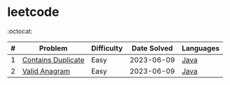 # leetcode

:octocat:

| #   | Problem                                                                 | Difficulty | Date Solved | Languages                                                                                                        |
| --- | ----------------------------------------------------------------------- | ---------- | ----------- | ---------------------------------------------------------------------------------------------------------------- |
| 1   | [Contains Duplicate](https://leetcode.com/problems/contains-duplicate/) | Easy       | 2023-06-09  | [Java](https://github.com/maxdemaio/leetcode/blob/main/java-problems/src/main/java/array/ContainsDuplicate.java) |
| 2   | [Valid Anagram](https://leetcode.com/problems/valid-anagram/)           | Easy       | 2023-06-09  | [Java](https://github.com/maxdemaio/leetcode/blob/main/java-problems/src/main/java/string/ValidAnagram.java)     |
